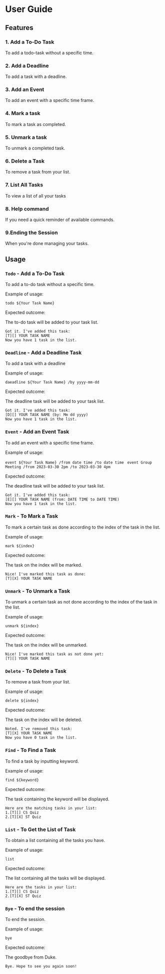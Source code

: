 # User Guide

## Features 

### 1. Add a To-Do Task

To add a todo-task without a specific time.

### 2. Add a Deadline

To add a task with a deadline.

### 3. Add an Event

To add an event with a specific time frame.

### 4. Mark a task

To mark a task as completed.

### 5. Unmark a task

To unmark a completed task.

### 6. Delete a Task

To remove a task from your list.

### 7. List All Tasks

To view a list of all your tasks

### 8. Help command

If you need a quick reminder of available commands.

### 9.Ending the Session

When you're done managing your tasks.

## Usage

### `Todo` - Add a To-Do Task

To add a to-do task without a specific time.

Example of usage: 

`todo ${Your Task Name}`

Expected outcome:

The to-do task will be added to your task list.

```
Got it. I've added this task:
[T][] YOUR TASK NAME
Now you have 1 task in the list.
```

### `Deadline` - Add a Deadline Task

To add a task with a deadline

Example of usage:

`daeadline ${Your Task Name} /by yyyy-mm-dd `

Expected outcome:

The deadline task will be added to your task list.

```
Got it. I've added this task:
[D][] YOUR TASK NAME (by: Mm dd yyyy)
Now you have 1 task in the list.
```

### `Event` - Add an Event Task

To add an event with a specific time frame.

Example of usage:

`event ${Your Task Name} /from date time /to date time `
`event Group Meeting /from 2023-03-30 2pm /to 2023-03-30 4pm `

Expected outcome:

The deadline task will be added to your task list.

```
Got it. I've added this task:
[E][] YOUR TASK NAME (from: DATE TIME to DATE TIME)
Now you have 1 task in the list.
```
### `Mark` - To Mark a Task

To mark a certain task as done according to the index of the task in the list.

Example of usage:

`mark ${index} `

Expected outcome:

The task on the index will be marked.

```
Nice! I've marked this task as done:
[T][X] YOUR TASK NAME
```

### `Unmark` - To Unmark a Task

To unmark a certain task as not done according to the index of the task in the list.

Example of usage:

`unmark ${index} `

Expected outcome:

The task on the index will be unmarked.

```
Nice! I've marked this task as not done yet:
[T][] YOUR TASK NAME
```

### `Delete` - To Delete a Task

To remove a task from your list.

Example of usage:

`delete ${index} `

Expected outcome:

The task on the index will be deleted.

```
Noted. I've removed this task:
[T][X] YOUR TASK NAME
Now you have 0 task in the list.
```
### `Find` - To Find a Task

To find a task by inputting keyword.

Example of usage:

`find ${keyword} `

Expected outcome:

The task containing the keyword will be displayed.

```
Here are the matching tasks in your list:
1.[T][] CS Quiz 
2.[T][X] ST Quiz
```

### `List` - To Get the List of Task

To obtain a list containing all the tasks you have.

Example of usage:

`list `

Expected outcome:

The list containing all the tasks will be displayed.

```
Here are the tasks in your list:
1.[T][] CS Quiz 
2.[T][X] ST Quiz
```

### `Bye` - To end the session

To end the session.

Example of usage:

`bye `

Expected outcome:

The goodbye from Duke.

```
Bye. Hope to see you again soon!
```